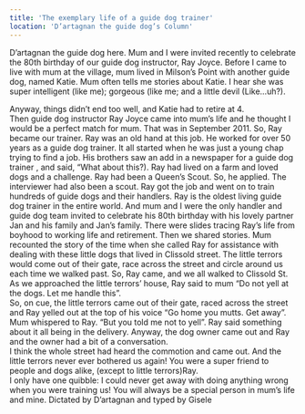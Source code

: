 ```yaml
---
title: 'The exemplary life of a guide dog trainer'
location: 'D’artagnan the guide dog’s Column'
---
```

D’artagnan the guide dog here. 
Mum and I were invited recently to celebrate the 80th birthday of our guide dog instructor, Ray Joyce. 
Before I came  to live with mum  at the village, mum lived in Milson’s Point with another guide dog, named Katie.  Mum often tells me stories about Katie. I hear she was super intelligent  (like me); gorgeous  (like me; and a little devil (Like…uh?).

Anyway, things didn’t end too well, and Katie had to retire at 4.  
Then guide dog instructor Ray Joyce came into mum’s life and he thought I would be  a perfect match for mum.
That was in September 2011. 
So, Ray became our trainer.
Ray was an old hand at this job.  He worked for over 50 years as a guide dog   trainer. It all started when he was just   a young chap trying to find a job.  His brothers saw an add in a newspaper for a guide dog trainer  , and said, “What about this?). Ray had lived on a farm and loved dogs and a challenge.  Ray had been a Queen’s Scout.  So, he applied. The interviewer  had also been a scout.   Ray got the job and went on to train hundreds of guide dogs and their handlers.  Ray  is the oldest living guide dog trainer in the entire world.
And mum and I were the only handler and guide dog team invited to celebrate his 80th birthday with his lovely partner Jan and his family and Jan’s  family.
There were slides tracing Ray’s life from boyhood to working life and retirement.
Then we shared stories.
Mum recounted the story of the time when she called Ray for assistance with dealing with these little dogs that lived in Clissold street.  The little terrors would come out of their gate, race across the street  and circle around us each time we walked past. 
So, Ray came, and we all walked to Clissold St.  As we approached the little terrors’ house, Ray said to mum “Do not yell at the dogs.  Let me handle this”.   
So, on cue, the little terrors came out of their gate, raced across the street and Ray yelled out at the top of his voice “Go home you mutts. Get away”.   
Mum whispered to Ray. “But you told me not to yell”.
Ray said something about it all being in the delivery.
Anyway, the dog owner came out and Ray and the owner had a bit of a conversation.  
I think the whole street had heard the commotion and came out.
And the little terrors never ever bothered us again!
You were a super friend to  people and dogs alike,  (except to little terrors)Ray.  
I only have one quibble: I could never get away with doing anything wrong when you were training us! 
You will always be a special person in mum’s life and mine.
Dictated by D’artagnan and typed by Gisele
